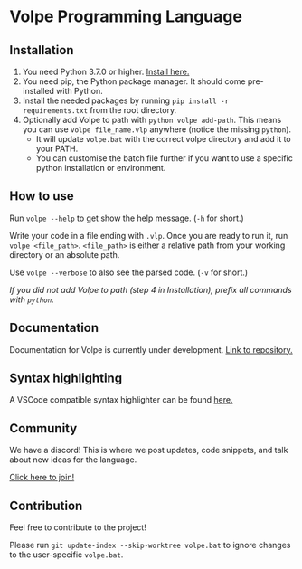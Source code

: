 # Volpe Programming Language

## Installation

1. You need Python 3.7.0 or higher. [Install here.](https://www.python.org/downloads/)
2. You need pip, the Python package manager. It should come pre-installed with Python.
3. Install the needed packages by running `pip install -r requirements.txt` from the root directory.
4. Optionally add Volpe to path with `python volpe add-path`. This means you can use `volpe file_name.vlp` anywhere (notice the missing `python`).
    - It will update `volpe.bat` with the correct volpe directory and add it to your PATH.
    - You can customise the batch file further if you want to use a specific python installation or environment.

## How to use

Run `volpe --help` to get show the help message. (`-h` for short.)

Write your code in a file ending with `.vlp`. Once you are ready to run it, run `volpe <file_path>`.
`<file_path>` is either a relative path from your working directory or an absolute path.

Use `volpe --verbose` to also see the parsed code. (`-v` for short.)

*If you did not add Volpe to path (step 4 in Installation), prefix all commands with `python`.*

## Documentation

Documentation for Volpe is currently under development. [Link to repository.](https://github.com/ViliamVadocz/Volpe-docs)

## Syntax highlighting

A VSCode compatible syntax highlighter can be found [here.](https://github.com/TheBlocks/VolpeSyntax)

## Community

We have a discord! This is where we post updates, code snippets, and talk about new
ideas for the language.

[Click here to join!](https://discord.gg/ETXcbc6)

## Contribution

Feel free to contribute to the project!

Please run `git update-index --skip-worktree volpe.bat` to ignore changes
to the user-specific `volpe.bat`.
